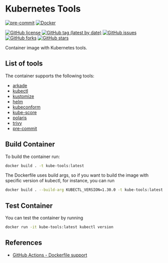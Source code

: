 # Kubernetes Tools

[![pre-commit](https://img.shields.io/badge/pre--commit-enabled-brightgreen?logo=pre-commit&logoColor=white)](https://github.com/pre-commit/pre-commit)
[![Docker](https://img.shields.io/badge/Docker%20Hub-bcochofel%2Fkube--tools-blue)](https://hub.docker.com/r/bcochofel/kube-tools)

[![GitHub license](https://img.shields.io/github/license/bcochofel/kube-tools.svg)](https://github.com/bcochofel/kube-tools/blob/master/LICENSE)
[![GitHub tag (latest by date)](https://img.shields.io/github/v/tag/bcochofel/kube-tools)](https://github.com/bcochofel/kube-tools/tags)
[![GitHub issues](https://img.shields.io/github/issues/bcochofel/kube-tools.svg)](https://github.com/bcochofel/kube-tools/issues/)
[![GitHub forks](https://img.shields.io/github/forks/bcochofel/kube-tools.svg?style=social&label=Fork&maxAge=2592000)](https://github.com/bcochofel/kube-tools/network/)
[![GitHub stars](https://img.shields.io/github/stars/bcochofel/kube-tools.svg?style=social&label=Star&maxAge=2592000)](https://github.com/bcochofel/kube-tools/stargazers/)

Container image with Kubernetes tools.

## List of tools

The container supports the following tools:

- [arkade](https://github.com/alexellis/arkade)
- [kubectl](https://kubernetes.io/docs/tasks/tools/install-kubectl-linux/)
- [kustomize](https://github.com/kubernetes-sigs/kustomize)
- [helm](https://helm.sh/docs/intro/install/)
- [kubeconform](https://github.com/yannh/kubeconform)
- [kube-score](https://github.com/zegl/kube-score)
- [polaris](https://github.com/FairwindsOps/polaris)
- [trivy](https://github.com/aquasecurity/trivy)
- [pre-commit](https://pre-commit.com/)

## Build Container

To build the container run:

```bash
docker build . -t kube-tools:latest
```

The Dockerfile uses build args, so if you want to build the image with specific version of kubectl, for instance, you can run

```bash
docker build . --build-arg KUBECTL_VERSION=1.30.0 -t kube-tools:latest
```

## Test Container

You can test the container by running

```bash
docker run -it kube-tools:latest kubectl version
```

## References

- [GitHub Actions - Dockerfile support](https://docs.github.com/en/actions/sharing-automations/creating-actions/dockerfile-support-for-github-actions)